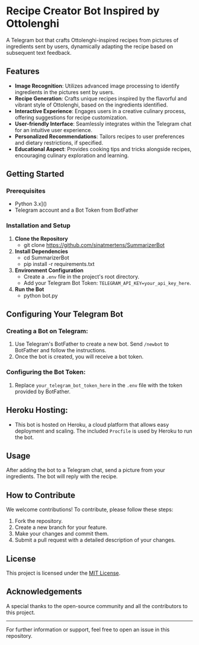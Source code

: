 # Recipe Creator Bot Inspired by Ottolenghi
 A Telegram bot that crafts Ottolenghi-inspired recipes from pictures of ingredients sent by users, dynamically adapting the recipe based on subsequent text feedback.

## Features
- **Image Recognition**: Utilizes advanced image processing to identify ingredients in the pictures sent by users.
- **Recipe Generation**: Crafts unique recipes inspired by the flavorful and vibrant style of Ottolenghi, based on the ingredients identified.
- **Interactive Experience**: Engages users in a creative culinary process, offering suggestions for recipe customization.
- **User-friendly Interface**: Seamlessly integrates within the Telegram chat for an intuitive user experience.
- **Personalized Recommendations**: Tailors recipes to user preferences and dietary restrictions, if specified.
- **Educational Aspect**: Provides cooking tips and tricks alongside recipes, encouraging culinary exploration and learning.


## Getting Started

### Prerequisites
- Python 3.x]()
- Telegram account and a Bot Token from BotFather

### Installation and Setup
1. **Clone the Repository**
   - git clone https://github.com/sinatmertens/SummarizerBot
2. **Install Dependencies**
   - cd SummarizerBot
   - pip install -r requirements.txt
3. **Environment Configuration**
   - Create a `.env` file in the project's root directory.
   - Add your Telegram Bot Token: `TELEGRAM_API_KEY=your_api_key_here`.
4. **Run the Bot**
   - python bot.py

## Configuring Your Telegram Bot

### Creating a Bot on Telegram:
1. Use Telegram's BotFather to create a new bot. Send `/newbot` to BotFather and follow the instructions.
2. Once the bot is created, you will receive a bot token.

### Configuring the Bot Token:
1. Replace `your_telegram_bot_token_here` in the `.env` file with the token provided by BotFather.


## Heroku Hosting:
- This bot is hosted on Heroku, a cloud platform that allows easy deployment and scaling. The included `Procfile` is used by Heroku to run the bot.

## Usage
After adding the bot to a Telegram chat, send a picture from your ingredients. The bot will reply with the recipe.

## How to Contribute
We welcome contributions! To contribute, please follow these steps:
1. Fork the repository.
2. Create a new branch for your feature.
3. Make your changes and commit them.
4. Submit a pull request with a detailed description of your changes.

## License
This project is licensed under the [MIT License](LICENSE).

## Acknowledgements
A special thanks to the open-source community and all the contributors to this project.

---

For further information or support, feel free to open an issue in this repository.


